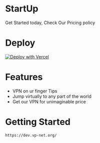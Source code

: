 <div align="center">

</div>

# StartUp

Get Started today, Check Our Pricing policy

# Deploy

[![Deploy with Vercel](https://vercel.com/button)](https://vercel.com/new/clone?repository-url=https%3A%2F%2Fgithub.com%2Fnyxb%2Fstartup.git)

# Features

-  VPN on ur finger Tips
-  Jump virtually to any part of the world
-  Get our VPN for unimaginable price


# Getting Started 

```bash
https://dev.vp-net.org/

```



